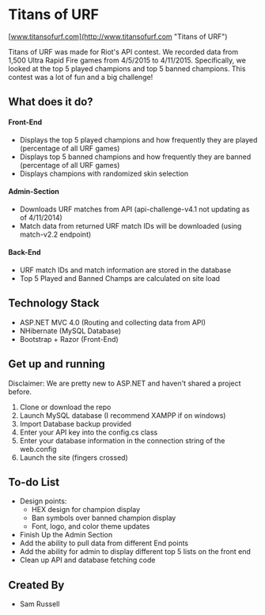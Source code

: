# Titans of URF

[www.titansofurf.com](http://www.titansofurf.com "Titans of URF")

Titans of URF was made for Riot's API contest.  We recorded data from 1,500 Ultra Rapid Fire games from 4/5/2015 to 4/11/2015. Specifically, we looked at the top 5 played champions and top 5 banned champions.  This contest was a lot of fun and a big challenge!

## What does it do?

#### Front-End 
- Displays the top 5 played champions and how frequently they are played (percentage of all URF games)
- Displays top 5 banned champions and how frequently they are banned (percentage of all URF games)
- Displays champions with randomized skin selection

#### Admin-Section
- Downloads URF matches from API (api-challenge-v4.1 not updating as of 4/11/2014)
- Match data from returned URF match IDs will be downloaded (using match-v2.2 endpoint)

#### Back-End
- URF match IDs and match information are stored in the database
- Top 5 Played and Banned Champs are calculated on site load


## Technology Stack
- ASP.NET MVC 4.0 (Routing and collecting data from API)
- NHibernate (MySQL Database)
- Bootstrap + Razor (Front-End)

## Get up and running

Disclaimer: We are pretty new to ASP.NET and haven't shared a project before.



1. Clone or download the repo 
2. Launch MySQL database (I recommend XAMPP if on windows)
3. Import Database backup provided
3. Enter your API key into the config.cs class
4. Enter your database information in the connection string of the web.config
5. Launch the site (fingers crossed)

## To-do List
- Design points:
	- HEX design for champion display
	- Ban symbols over banned champion display
	- Font, logo, and color theme updates
- Finish Up the Admin Section
- Add the ability to pull data from different End points
- Add the ability for admin to display different top 5 lists on the front end
- Clean up API and database fetching code

## Created By
- Sam Russell







